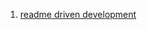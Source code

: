 1. [readme driven development](https://tom.preston-werner.com/2010/08/23/readme-driven-development.html)
